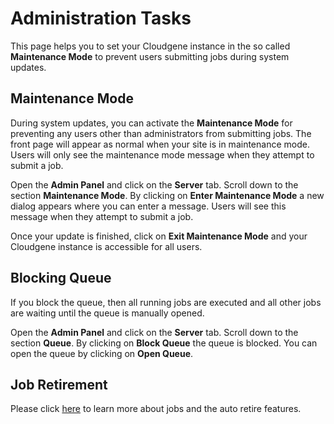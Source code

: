 # Administration Tasks

This page helps you to set your Cloudgene instance in the so called **Maintenance Mode** to prevent users submitting jobs during system updates.

## Maintenance Mode

During system updates, you can activate the **Maintenance Mode** for preventing any users other than administrators from submitting jobs. The front page will appear as normal when your site is in maintenance mode. Users will only see the maintenance mode message when they attempt to submit a job.

Open the **Admin Panel** and click on the **Server** tab. Scroll down to the section **Maintenance Mode**. By clicking on **Enter Maintenance Mode** a new dialog appears where you can enter a message. Users will see this message when they attempt to submit a job.

Once your update is finished, click on **Exit Maintenance Mode** and your Cloudgene instance is accessible for all users.


## Blocking Queue

If you block the queue, then all running jobs are executed and all other jobs are waiting until the queue is manually opened.

Open the **Admin Panel** and click on the **Server** tab. Scroll down to the section **Queue**. By clicking on **Block Queue** the queue is blocked. You can open the queue by clicking on **Open Queue**.


## Job Retirement

Please click [here](jobs.md) to learn more about jobs and the auto retire features.
